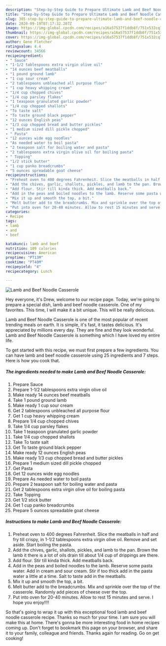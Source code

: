 ```yaml
---
description: "Step-by-Step Guide to Prepare Ultimate Lamb and Beef Noodle Casserole"
title: "Step-by-Step Guide to Prepare Ultimate Lamb and Beef Noodle Casserole"
slug: 305-step-by-step-guide-to-prepare-ultimate-lamb-and-beef-noodle-casserole
date: 2020-09-19T07:17:32.207Z
image: https://img-global.cpcdn.com/recipes/a16a57537f1ddb8f/751x532cq70/lamb-and-beef-noodle-casserole-recipe-main-photo.jpg
thumbnail: https://img-global.cpcdn.com/recipes/a16a57537f1ddb8f/751x532cq70/lamb-and-beef-noodle-casserole-recipe-main-photo.jpg
cover: https://img-global.cpcdn.com/recipes/a16a57537f1ddb8f/751x532cq70/lamb-and-beef-noodle-casserole-recipe-main-photo.jpg
author: Gene Fletcher
ratingvalue: 4.4
reviewcount: 34566
recipeingredient:
- " Sauce"
- "1-1/2 tablespoons extra virgin olive oil"
- "14 ounces beef meatballs"
- "1 pound ground lamb"
- "1 cup sour cream"
- "2 tablespoons unbleached all purpose flour"
- "1 cup heavy whipping cream"
- "1/4 cup chopped chives"
- "1/4 cup parsley flakes"
- "1 teaspoon granulated garlic powder"
- "1/4 cup chopped shallots"
- "To taste salt"
- "To taste ground black pepper"
- "12 ounces English peas"
- "1/3 cup chopped bread and butter pickles"
- "1 medium sized dill pickle chopped"
- " Pasta"
- "12 ounces wide egg noodles"
- "As needed water to boil pasta"
- "2 teaspoon salt for boiling water and pasta"
- "2 tablespoons extra virgin olive oil for boiling pasta"
- " Topping"
- "1/2 stick butter"
- "1 cup panko breadcrumbs"
- "5 ounces spreadable goat cheese"
recipeinstructions:
- "Preheat oven to 400 degrees Fahrenheit. Slice the meatballs in half and fry till crispy, in 1-1/2 tablespoons extra virgin olive oil. Remove and set aside. Start boiling the pasta."
- "Add the chives, garlic, shallots, pickles, and lamb to the pan. Brown the lamb it there is a lot of oils drain till about 1/4 cup of drippings are there."
- "Add flour. Stir till kinda thick. Add meatballs back."
- "Add in the peas and boiled noodles to the lamb. Reserve some pasta water. Add in cream and sour cream. Stir if too thick add in the pasta water a little at a time. Salt to taste add in the meatballs."
- "Mix it up and smooth the top, a bit."
- "Melt butter add to the breadcrumbs. Mix and sprinkle over the top of the casserole. Randomly add pieces of cheese over the top."
- "Put into oven for 20-40 minutes. Allow to rest 15 minutes and serve. I hope you enjoy!!!!"
categories:
- Recipe
tags:
- lamb
- and
- beef

katakunci: lamb and beef 
nutrition: 109 calories
recipecuisine: American
preptime: "PT13M"
cooktime: "PT40M"
recipeyield: "4"
recipecategory: Lunch

---
```



![Lamb and Beef Noodle Casserole](https://img-global.cpcdn.com/recipes/a16a57537f1ddb8f/751x532cq70/lamb-and-beef-noodle-casserole-recipe-main-photo.jpg)

Hey everyone, it's Drew, welcome to our recipe page. Today, we're going to prepare a special dish, lamb and beef noodle casserole. One of my favorites. This time, I will make it a bit unique. This will be really delicious.

Lamb and Beef Noodle Casserole is one of the most popular of recent trending meals on earth. It is simple, it's fast, it tastes delicious. It's appreciated by millions every day. They are fine and they look wonderful. Lamb and Beef Noodle Casserole is something which I have loved my entire life.




To get started with this recipe, we must first prepare a few ingredients. You can have lamb and beef noodle casserole using 25 ingredients and 7 steps. Here is how you cook that.

<!--inarticleads1-->

##### The ingredients needed to make Lamb and Beef Noodle Casserole:

1. Prepare  Sauce
1. Prepare 1-1/2 tablespoons extra virgin olive oil
1. Make ready 14 ounces beef meatballs
1. Take 1 pound ground lamb
1. Make ready 1 cup sour cream
1. Get 2 tablespoons unbleached all purpose flour
1. Get 1 cup heavy whipping cream
1. Prepare 1/4 cup chopped chives
1. Take 1/4 cup parsley flakes
1. Take 1 teaspoon granulated garlic powder
1. Take 1/4 cup chopped shallots
1. Take To taste salt
1. Get To taste ground black pepper
1. Make ready 12 ounces English peas
1. Make ready 1/3 cup chopped bread and butter pickles
1. Prepare 1 medium sized dill pickle chopped
1. Get  Pasta
1. Get 12 ounces wide egg noodles
1. Prepare As needed water to boil pasta
1. Prepare 2 teaspoon salt for boiling water and pasta
1. Get 2 tablespoons extra virgin olive oil for boiling pasta
1. Take  Topping
1. Get 1/2 stick butter
1. Get 1 cup panko breadcrumbs
1. Prepare 5 ounces spreadable goat cheese




<!--inarticleads2-->

##### Instructions to make Lamb and Beef Noodle Casserole:

1. Preheat oven to 400 degrees Fahrenheit. Slice the meatballs in half and fry till crispy, in 1-1/2 tablespoons extra virgin olive oil. Remove and set aside. Start boiling the pasta.
1. Add the chives, garlic, shallots, pickles, and lamb to the pan. Brown the lamb it there is a lot of oils drain till about 1/4 cup of drippings are there.
1. Add flour. Stir till kinda thick. Add meatballs back.
1. Add in the peas and boiled noodles to the lamb. Reserve some pasta water. Add in cream and sour cream. Stir if too thick add in the pasta water a little at a time. Salt to taste add in the meatballs.
1. Mix it up and smooth the top, a bit.
1. Melt butter add to the breadcrumbs. Mix and sprinkle over the top of the casserole. Randomly add pieces of cheese over the top.
1. Put into oven for 20-40 minutes. Allow to rest 15 minutes and serve. I hope you enjoy!!!!




So that's going to wrap it up with this exceptional food lamb and beef noodle casserole recipe. Thanks so much for your time. I am sure you will make this at home. There's gonna be more interesting food in home recipes coming up. Don't forget to bookmark this page on your browser, and share it to your family, colleague and friends. Thanks again for reading. Go on get cooking!
